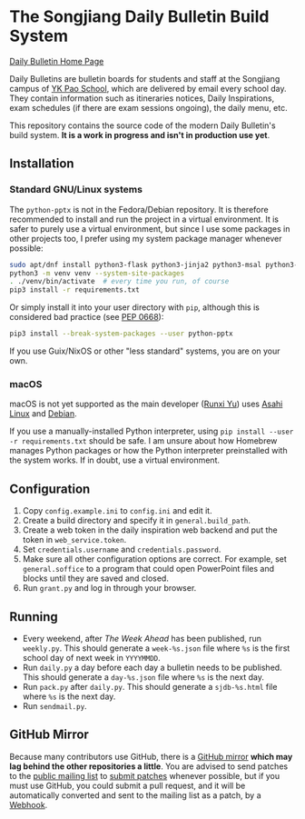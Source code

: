 # The Songjiang Daily Bulletin Build System

[Daily Bulletin Home Page](https://ykps.runxiyu.org/sjdb/)

Daily Bulletins are bulletin boards for students and staff at the
Songjiang campus of [YK Pao School](https://ykpaoschool.cn), which are
delivered by email every school day. They contain information such as
itineraries notices, Daily Inspirations, exam schedules (if there are
exam sessions ongoing), the daily menu, etc.

This repository contains the source code of the modern Daily Bulletin's
build system. **It is a work in progress and isn't in production use
yet**.

## Installation

### Standard GNU/Linux systems

The `python-pptx` is not in the Fedora/Debian repository. It is
therefore recommended to install and run the project in a virtual
environment. It is safer to purely use a virtual environment, but since
I use some packages in other projects too, I prefer using my system
package manager whenever possible:

```sh
sudo apt/dnf install python3-flask python3-jinja2 python3-msal python3-requests
python3 -m venv venv --system-site-packages
. ./venv/bin/activate  # every time you run, of course
pip3 install -r requirements.txt
```

Or simply install it into your user directory with `pip`, although this
is considered bad practice (see
[PEP 0668](https://peps.python.org/pep-0668/)):

```sh
pip3 install --break-system-packages --user python-pptx
```

If you use Guix/NixOS or other "less standard" systems, you are on your
own.

### macOS
macOS is not yet supported as the main developer
([Runxi Yu](https://runxiyu.org/)) uses
[Asahi Linux](https://asahilinux.org/)
and [Debian](https://www.debian.org/).

If you use a manually-installed Python interpreter, using
`pip install --user -r requirements.txt` should be safe. I am unsure
about how Homebrew manages Python packages or how the Python interpreter
preinstalled with the system works. If in doubt, use a virtual
environment.

## Configuration
1. Copy `config.example.ini` to `config.ini` and edit it.
2. Create a build directory and specify it in `general.build_path`.
3. Create a web token in the daily inspiration web backend and put the
   token in `web_service.token`.
4. Set `credentials.username` and `credentials.password`.
5. Make sure all other configuration options are correct. For example,
   set `general.soffice` to a program that could open PowerPoint files
   and blocks until they are saved and closed.
6. Run `grant.py` and log in through your browser.

## Running
- Every weekend, after *The Week Ahead* has been published, run
  `weekly.py`. This should generate a `week-%s.json` file where `%s` is
  the first school day of next week in `YYYYMMDD`.
- Run `daily.py` a day before each day a bulletin needs to be published.
  This should generate a `day-%s.json` file where `%s` is the next day.
- Run `pack.py` after `daily.py`. This should generate a `sjdb-%s.html`
  file where `%s` is the next day.
- Run `sendmail.py`.

## GitHub Mirror

Because many contributors use GitHub, there is a
[GitHub mirror](https://github.com/runxiyu/sjdb-src)
**which may lag behind the other repositories a little**.
You are advised to send patches to the
[public mailing list](https://lists.sr.ht/~runxiyu/sjdb)
to
[submit patches](https://git-send-email.io)
whenever possible, but if you must use GitHub, you could submit a pull
request, and it will be automatically converted and sent to the mailing
list as a patch, by a [Webhook](https://git.runxiyu.org/runxiyu/current/hybrid.git/tree/hybrid.py).

